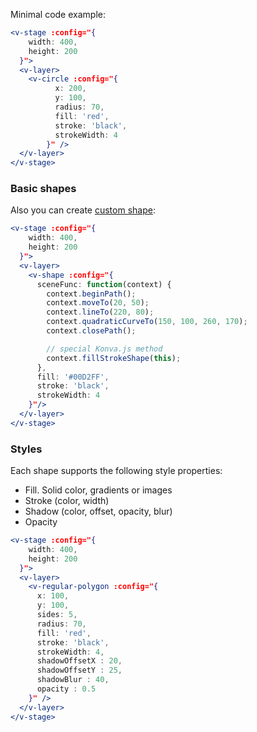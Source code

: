 Minimal code example:

```jsx
<v-stage :config="{
    width: 400,
    height: 200
  }">
  <v-layer>
    <v-circle :config="{
          x: 200,
          y: 100,
          radius: 70,
          fill: 'red',
          stroke: 'black',
          strokeWidth: 4
        }" />
  </v-layer>
</v-stage>
```

### Basic shapes

Also you can create [custom shape](https://konvajs.github.io/docs/shapes/Custom.html):

```jsx
<v-stage :config="{
    width: 400,
    height: 200
  }">
  <v-layer>
    <v-shape :config="{
      sceneFunc: function(context) {
        context.beginPath();
        context.moveTo(20, 50);
        context.lineTo(220, 80);
        context.quadraticCurveTo(150, 100, 260, 170);
        context.closePath();

        // special Konva.js method
        context.fillStrokeShape(this);
      },
      fill: '#00D2FF',
      stroke: 'black',
      strokeWidth: 4
    }"/>
  </v-layer>
</v-stage>

```

### Styles

Each shape supports the following style properties:

* Fill. Solid color, gradients or images
* Stroke (color, width)
* Shadow (color, offset, opacity, blur)
* Opacity

```jsx
<v-stage :config="{
    width: 400,
    height: 200
  }">
  <v-layer>
    <v-regular-polygon :config="{
      x: 100,
      y: 100,
      sides: 5,
      radius: 70,
      fill: 'red',
      stroke: 'black',
      strokeWidth: 4,
      shadowOffsetX : 20,
      shadowOffsetY : 25,
      shadowBlur : 40,
      opacity : 0.5
    }" />
  </v-layer>
</v-stage>
```


